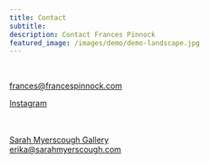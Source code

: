 ```yaml
---
title: Contact
subtitle: 
description: Contact Frances Pinnock
featured_image: /images/demo/demo-landscape.jpg
---
```

<br />
 

 
frances@francespinnock.com  

[Instagram](https://www.instagram.com/francespinnock/)
<br />  
<br />


[Sarah Myerscough Gallery](https://www.sarahmyerscough.com/)  
erika@sarahmyerscough.com


 






